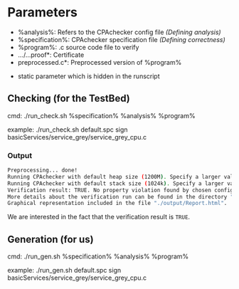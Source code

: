 # Parameters
- %analysis%:			Refers to the CPAchecker config file *(Defining analysis)*
- %specification%:		CPAchecker specification file *(Defining correctness)*
- %program%:			.c source code file to verify
- .../...proof*:		Certificate
- preprocessed.c*:		Preprocessed version of %program%
* static parameter which is hidden in the runscript

## Checking (for the TestBed)
cmd:
./run_check.sh %specification% %analysis% %program%

example:
./run_check.sh default.spc sign basicServices/service_grey/service_grey_cpu.c

### Output
```bash
Preprocessing... done!
Running CPAchecker with default heap size (1200M). Specify a larger value with -heap if you have more RAM.
Running CPAchecker with default stack size (1024k). Specify a larger value with -stack if needed.
Verification result: TRUE. No property violation found by chosen configuration.
More details about the verification run can be found in the directory "./output".
Graphical representation included in the file "./output/Report.html".
```
We are interested in the fact that the verification result is ``TRUE``.

## Generation (for us)
cmd:
./run_gen.sh %specification% %analysis% %program%

example:
./run_gen.sh default.spc sign basicServices/service_grey/service_grey_cpu.c